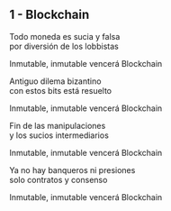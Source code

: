 ## 1 - Blockchain

Todo moneda es sucia y falsa <br>
por diversión de los lobbistas

Inmutable, inmutable
vencerá Blockchain

Antiguo dilema bizantino <br>
con estos bits está resuelto

Inmutable, inmutable
vencerá Blockchain

Fin de las manipulaciones <br>
y los sucios intermediarios

Inmutable, inmutable
vencerá Blockchain

Ya no hay banqueros ni presiones <br>
solo contratos y consenso

Inmutable, inmutable
vencerá Blockchain
